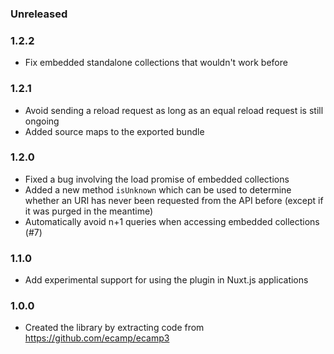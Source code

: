 ### Unreleased

### 1.2.2
- Fix embedded standalone collections that wouldn't work before

### 1.2.1
- Avoid sending a reload request as long as an equal reload request is still ongoing
- Added source maps to the exported bundle

### 1.2.0
- Fixed a bug involving the load promise of embedded collections
- Added a new method `isUnknown` which can be used to determine whether an URI has never been requested from the API before (except if it was purged in the meantime)
- Automatically avoid n+1 queries when accessing embedded collections (#7)

### 1.1.0
- Add experimental support for using the plugin in Nuxt.js applications

### 1.0.0
- Created the library by extracting code from https://github.com/ecamp/ecamp3
